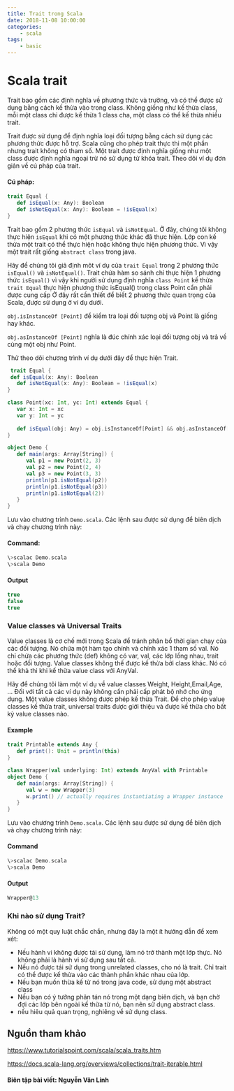 ```yaml
---
title: Trait trong Scala
date: 2018-11-08 10:00:00
categories: 
    - scala
tags: 
    - basic
---
```


# Scala trait
Trait bao gồm các định nghĩa về phương thức và trường, và có thể được sử dụng bằng cách kế thừa vào trong class. Không giống như kế thừa class, mỗi một class chỉ được kế thừa 1 class cha, một class có thể kế thừa nhiều trait.

Trait được sử dụng để định nghĩa loại đối tượng bằng cách sử dụng các phương thức được hỗ trợ. Scala cũng cho phép trait thực thi một phần nhưng trait không có tham số.
Một trait được định nghĩa giống như một class được định nghĩa ngoại trừ nó sử dụng từ khóa trait. Theo dõi ví dụ đơn giản về cú pháp của trait.

<!-- more -->

#### Cú pháp:
```scala
trait Equal {
   def isEqual(x: Any): Boolean
   def isNotEqual(x: Any): Boolean = !isEqual(x)
}
```
Trait bao gồm 2 phương thức `isEqual` và `isNotEqual`. Ở đây, chúng tôi không thực hiện `isEqual` khi có một phương thức khác đã thực hiện. Lớp con kế thừa một trait có thể thực hiện hoặc không thực hiện phương thức. Vì vậy một trait rất giống `abstract class` trong java.

Hãy để chúng tôi giả định môt ví dụ của `trait Equal` trong 2 phương thức `isEqual()` và `isNotEqual()`. Trait chứa hàm so sánh chỉ thực hiện 1 phương thức `isEqual()` vì vậy khi người sử dụng định nghĩa `class Point` kế thừa `trait Equal` thực hiện phương thức isEqual() trong class Point cần phải được cung cấp
Ở đây rất cần thiết để biết 2 phương thức quan trọng của Scala, được sử dụng ở ví dụ dưới.

`obj.isInstanceOf [Point]` để kiểm tra loại đối tượng obj và Point là giống hay khác.

`obj.asInstanceOf [Point]` nghĩa là đúc chính xác loại đối tượng obj và trả về cùng một obj như Point.

Thử theo dõi chương trình ví dụ dưới đây để thực hiện Trait.
```scala
 trait Equal {
 def isEqual(x: Any): Boolean
   def isNotEqual(x: Any): Boolean = !isEqual(x)
}

class Point(xc: Int, yc: Int) extends Equal {
   var x: Int = xc
   var y: Int = yc
   
   def isEqual(obj: Any) = obj.isInstanceOf[Point] && obj.asInstanceOf[Point].x == y
}

object Demo {
   def main(args: Array[String]) {
      val p1 = new Point(2, 3)
      val p2 = new Point(2, 4)
      val p3 = new Point(3, 3)
      println(p1.isNotEqual(p2))
      println(p1.isNotEqual(p3))
      println(p1.isNotEqual(2))
   }
}
```
Lưu vào chương trình `Demo.scala`. Các lệnh sau được sử dụng để biên dịch và chạy chương trình này:

#### Command:
```scala
\>scalac Demo.scala
\>scala Demo
```
#### Output
```scala
true
false
true
```
### Value classes và Universal Traits

Value classes là cơ chế mới trong Scala để tránh phân bổ thời gian chạy của các đối tượng. Nó chứa một hàm tạo chính và chính xác 1 tham số val. Nó chỉ chứa các phương thức (def) không có var, val, các lớp lồng nhau, trait hoặc đối tượng. Value classes không thế được kế thừa bởi class khác. Nó có thể khả thi khi kế thừa value class với AnyVal. 

Hãy để chúng tôi làm một ví dụ về value classes Weight, Height,Email,Age, … Đối với tất cả các ví dụ này không cần phải cấp phát bộ nhớ cho ứng dụng.
Một value classes không được phép kế thừa Trait. Để cho phép value classes kế thừa trait, universal traits được giới thiệu và được kế thừa cho bất kỳ value classes nào.

#### Example
```scala
trait Printable extends Any {
   def print(): Unit = println(this)
}

class Wrapper(val underlying: Int) extends AnyVal with Printable
object Demo {
   def main(args: Array[String]) {
      val w = new Wrapper(3)
      w.print() // actually requires instantiating a Wrapper instance
   }
}
```
Lưu vào chương trình `Demo.scala`. Các lệnh sau được sử dụng để biên dịch và chạy chương trình này:

#### Command
```scala
\>scalac Demo.scala
\>scala Demo
```
#### Output
```scala
Wrapper@13
```
### Khi nào sử dụng Trait?

Không có một quy luật chắc chắn, nhưng đây là một ít hướng dẫn để xem xét:
- Nếu hành vi không được tái sử dụng, làm nó trở thành một lớp thực. Nó không phải là hành vi sử dụng sau tất cả.
- Nếu nó được tái sử dụng trong unrelated classes, cho nó là trait. Chỉ trait có thể được kế thừa vào các thành phần khác nhau của lớp.
- Nếu bạn muốn thừa kế từ nó trong java code, sử dụng một abstract class
- Nếu bạn có ý tưởng phân tán nó trong một dạng biên dịch, và bạn chờ đợi các lớp bên ngoài kế thừa từ nó, bạn nên sử dụng abstract class.
- nếu hiêu quả quan trọng, nghiêng về sử dụng class.

## Nguồn tham khảo
https://www.tutorialspoint.com/scala/scala_traits.htm

https://docs.scala-lang.org/overviews/collections/trait-iterable.html


#### Biên tập bài viết: Nguyễn Văn Linh